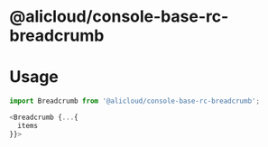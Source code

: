 @alicloud/console-base-rc-breadcrumb
===

# Usage

```typescript tsx
import Breadcrumb from '@alicloud/console-base-rc-breadcrumb';

<Breadcrumb {...{
  items
}}>
```
